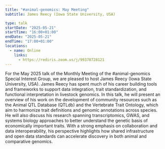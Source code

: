 ```yaml
---
title: "#animal-genomics: May Meeting"
subtitle: James Reecy (Iowa State University, USA)

type: talk
startDate: "2025-05-21"
startTime: "16:00+01:00"
endDate: "2025-05-21"
endTime: "17:00+01:00"
locations:
  - name: Online
    links:
      - https://rediris.zoom.us/j/99370728121
---
```


For the May 2025 talk of the Monthly Meeting of the #animal-genomics Special Interest Group, we are pleased to host James Reecy (Iowa State University, USA). James Reecy has spent much of his career building tools and frameworks to support data integration, trait standardization, and functional interpretation in livestock genomics. In this talk, he will present an overview of his work on the development of community resources such as the Animal QTL Database (QTLdb) and the Vertebrate Trait Ontology, which aim to harmonize trait definitions and genomic annotations across species. He will also discuss his research spanning transcriptomics, GWAS, and systems biology approaches to better understand the genetic basis of economically important traits. With a strong emphasis on collaboration and data interoperability, his perspective highlights how shared infrastructure and open data standards can accelerate discovery in both animal and comparative genomics.
